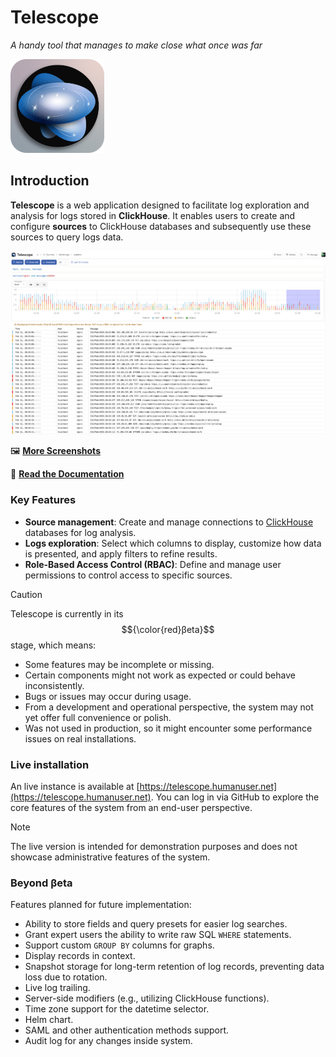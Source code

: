 # Telescope
_A handy tool that manages to make close what once was far_

![telescope](ui/src/assets/logo.png?raw=true)

## Introduction

**Telescope** is a web application designed to facilitate log exploration and analysis for logs stored in **ClickHouse**. It enables users to create and configure **sources** to ClickHouse databases and subsequently use these sources to query logs data.

![Source data](screenshots/main.png?raw=true "Source data")

:framed_picture: **[More Screenshots](screenshots/README.md)**

:blue_book: **[Read the Documentation](https://iamtelescope.github.io/telescope/docs/)**

### Key Features

- **Source management**: Create and manage connections to [ClickHouse](https://github.com/ClickHouse/ClickHouse) databases for log analysis.
- **Logs exploration**: Select which columns to display, customize how data is presented, and apply filters to refine results.
- **Role-Based Access Control (RBAC)**: Define and manage user permissions to control access to specific sources.

> [!CAUTION]
> Telescope is currently in its $${\color{red}βeta}$$ stage, which means:
>
> - Some features may be incomplete or missing.
> - Certain components might not work as expected or could behave inconsistently.
> - Bugs or issues may occur during usage.
> - From a development and operational perspective, the system may not yet offer full convenience or polish.
> - Was not used in production, so it might encounter some performance issues on real installations.

### Live installation
An live instance is available at [https://telescope.humanuser.net](https://telescope.humanuser.net).
You can log in via GitHub to explore the core features of the system from an end-user perspective.
> [!NOTE]
> The live version is intended for demonstration purposes and does not showcase administrative features of the system.

### Beyond βeta
Features planned for future implementation:

- Ability to store fields and query presets for easier log searches.
- Grant expert users the ability to write raw SQL `WHERE` statements.
- Support custom `GROUP BY` columns for graphs. 
- Display records in context.
- Snapshot storage for long-term retention of log records, preventing data loss due to rotation.
- Live log trailing.
- Server-side modifiers (e.g., utilizing ClickHouse functions).
- Time zone support for the datetime selector.
- Helm chart.
- SAML and other authentication methods support.
- Audit log for any changes inside system.
